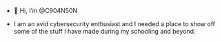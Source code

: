 - 👋 Hi, I’m @C904N50N

- I am an avid cybersecurity enthusiast and I needed a place to show off some of the stuff I have made during my schooling and beyond.
